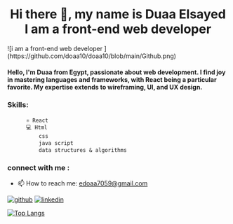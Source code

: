 <h1 align="center">
 Hi there 👋, my name is Duaa Elsayed
 I am a front-end web developer 
</h1>
![i am a front-end web developer ](https://github.com/doaa10/doaa10/blob/main/Github.png)

#### Hello, I'm Duaa from Egypt, passionate about web development. I find joy in mastering languages and frameworks, with React being a particular favorite. My expertise extends to wireframing, UI, and UX design.
### Skills:
          ⚛ React
          💻 Html 
              css 
              java script
              data structures & algorithms 
              

### connect with me :
 - 📫 How to reach me: edoaa7059@gmail.com 


[<img src='https://cdn.jsdelivr.net/npm/simple-icons@3.0.1/icons/github.svg' alt='github' height='40'>](https://github.com/doaa10)  [<img src='https://cdn.jsdelivr.net/npm/simple-icons@3.0.1/icons/linkedin.svg' alt='linkedin' height='40'>](https://www.linkedin.com/in/doaa-sh10/)  

[![Top Langs](https://github-readme-stats.vercel.app/api/top-langs/?username=doaa10)](https://github.com/anuraghazra/github-readme-stats)



  


